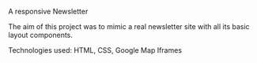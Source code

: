 
A responsive Newsletter 


The aim of this project was to mimic a real newsletter site with all its basic layout components.


Technologies used: HTML, CSS, Google Map Iframes

